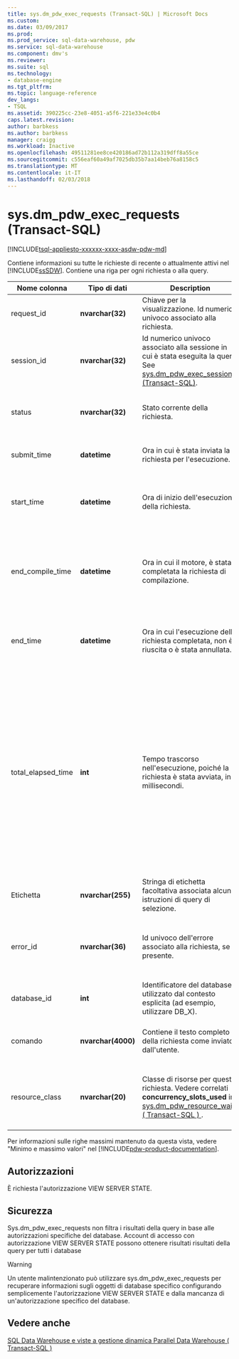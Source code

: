 ```yaml
---
title: sys.dm_pdw_exec_requests (Transact-SQL) | Microsoft Docs
ms.custom: 
ms.date: 03/09/2017
ms.prod: 
ms.prod_service: sql-data-warehouse, pdw
ms.service: sql-data-warehouse
ms.component: dmv's
ms.reviewer: 
ms.suite: sql
ms.technology:
- database-engine
ms.tgt_pltfrm: 
ms.topic: language-reference
dev_langs:
- TSQL
ms.assetid: 390225cc-23e8-4051-a5f6-221e33e4c0b4
caps.latest.revision: 
author: barbkess
ms.author: barbkess
manager: craigg
ms.workload: Inactive
ms.openlocfilehash: 49511281ee8ce420186ad72b112a319dff8a55ce
ms.sourcegitcommit: c556eaf60a49af7025db35b7aa14beb76a8158c5
ms.translationtype: MT
ms.contentlocale: it-IT
ms.lasthandoff: 02/03/2018
---
```

# <a name="sysdmpdwexecrequests-transact-sql"></a>sys.dm_pdw_exec_requests (Transact-SQL)
[!INCLUDE[tsql-appliesto-xxxxxx-xxxx-asdw-pdw-md](../../includes/tsql-appliesto-xxxxxx-xxxx-asdw-pdw-md.md)]

  Contiene informazioni su tutte le richieste di recente o attualmente attivi nel [!INCLUDE[ssSDW](../../includes/sssdw-md.md)]. Contiene una riga per ogni richiesta o alla query.  
  
|Nome colonna|Tipo di dati|Description|Intervallo|  
|-----------------|---------------|-----------------|-----------|  
|request_id|**nvarchar(32)**|Chiave per la visualizzazione. Id numerico univoco associato alla richiesta.|Valore univoco in tutte le richieste nel sistema.|  
|session_id|**nvarchar(32)**|Id numerico univoco associato alla sessione in cui è stata eseguita la query. See [sys.dm_pdw_exec_sessions &#40;Transact-SQL&#41;](../../relational-databases/system-dynamic-management-views/sys-dm-pdw-exec-sessions-transact-sql.md).||  
|status|**nvarchar(32)**|Stato corrente della richiesta.|'Running', 'Suspended', 'Completed', 'Cancelled', 'Failed'.|  
|submit_time|**datetime**|Ora in cui è stata inviata la richiesta per l'esecuzione.|Valido **datetime** minore o uguale alla start_time e all'ora corrente.|  
|start_time|**datetime**|Ora di inizio dell'esecuzione della richiesta.|NULL per le richieste in coda. in caso contrario, valido **datetime** minore o uguale all'ora corrente.|  
|end_compile_time|**datetime**|Ora in cui il motore, è stata completata la richiesta di compilazione.|NULL per le richieste che non sono stati compilati. in caso contrario valido **datetime** start_time minore e minore o uguale all'ora corrente.|
|end_time|**datetime**|Ora in cui l'esecuzione della richiesta completata, non è riuscita o è stata annullata.|Null per le richieste in coda o attive. in caso contrario, un valido **datetime** minore o uguale all'ora corrente.|  
|total_elapsed_time|**int**|Tempo trascorso nell'esecuzione, poiché la richiesta è stata avviata, in millisecondi.|Compreso tra 0 e la differenza tra start_time ed end_time.<br /><br /> Se total_elapsed_time supera il valore massimo per un numero intero, total_elapsed_time continuerà a essere il valore massimo. Questa condizione genera l'avviso "è stato superato il valore massimo."<br /><br /> Il valore massimo in millisecondi è equivalente a 24.8 giorni.|  
|Etichetta|**nvarchar(255)**|Stringa di etichetta facoltativa associata alcune istruzioni di query di selezione.|Qualsiasi stringa contenente "a-z", 'A-Z','0-9', '_'.|  
|error_id|**nvarchar(36)**|Id univoco dell'errore associato alla richiesta, se presente.|Vedere [sys.dm_pdw_errors &#40; Transact-SQL &#41; ](../../relational-databases/system-dynamic-management-views/sys-dm-pdw-errors-transact-sql.md); se si è verificato alcun errore impostato su NULL.|  
|database_id|**int**|Identificatore del database utilizzato dal contesto esplicita (ad esempio, utilizzare DB_X).|Vedere id in [Sys. Databases &#40; Transact-SQL &#41; ](../../relational-databases/system-catalog-views/sys-databases-transact-sql.md).|  
|comando|**nvarchar(4000)**|Contiene il testo completo della richiesta come inviato dall'utente.|Qualsiasi testo di query o di richiesta valido. Le query da più di 4000 byte vengono troncate.|  
|resource_class|**nvarchar(20)**|Classe di risorse per questa richiesta. Vedere correlati **concurrency_slots_used** in [sys.dm_pdw_resource_waits &#40; Transact-SQL &#41; ](../../relational-databases/system-dynamic-management-views/sys-dm-pdw-resource-waits-transact-sql.md).|SmallRC<br /><br /> MediumRC<br /><br /> LargeRC<br /><br /> XLargeRC|  
  
 Per informazioni sulle righe massimi mantenuto da questa vista, vedere "Minimo e massimo valori" nel [!INCLUDE[pdw-product-documentation](../../includes/pdw-product-documentation-md.md)].  
  
## <a name="permissions"></a>Autorizzazioni  
 È richiesta l'autorizzazione VIEW SERVER STATE.  
  
## <a name="security"></a>Sicurezza  
 Sys.dm_pdw_exec_requests non filtra i risultati della query in base alle autorizzazioni specifiche del database. Account di accesso con autorizzazione VIEW SERVER STATE possono ottenere risultati risultati della query per tutti i database  
  
> [!WARNING]  
>  Un utente malintenzionato può utilizzare sys.dm_pdw_exec_requests per recuperare informazioni sugli oggetti di database specifico configurando semplicemente l'autorizzazione VIEW SERVER STATE e dalla mancanza di un'autorizzazione specifico del database.  
  
## <a name="see-also"></a>Vedere anche  
 [SQL Data Warehouse e viste a gestione dinamica Parallel Data Warehouse &#40; Transact-SQL &#41;](../../relational-databases/system-dynamic-management-views/sql-and-parallel-data-warehouse-dynamic-management-views.md)  
  
  

